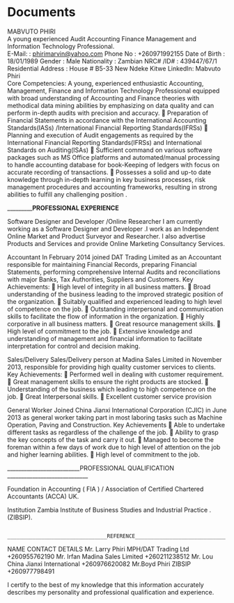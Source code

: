 # Documents
MABVUTO  PHIRI          
A young experienced Audit Accounting Finance Management and Information Technology Professional.                                        
E-Mail: :  phirimarvin@yahoo.com                                                                                                                                              Phone No :   +260971992155                                                                                                                                     Date of Birth  : 18/01/1989                                                                                                                                                          Gender  :   Male                                                                                                                                                                     Nationality  :  Zambian                                                                                                                                                                           NRC# /ID#  :  439447/67/1                                                                                                                                                Residential  Address  : House # B5-33 New Ndeke Kitwe                                                       LinkedIn: Mabvuto Phiri                                                                                                                                             
Core Competencies:
A young, experienced enthusiastic Accounting, Management, Finance and Information Technology Professional equipped with broad understanding of Accounting and Finance theories with methodical data mining abilities by emphasizing on data quality and can perform in-depth audits with precision and accuracy.
	Preparation of Financial Statements in accordance with the International Accounting Standards(IASs) /International Financial Reporting Standards(IFRSs) 
	Planning and execution of Audit engagements as required by the International Financial Reporting Standards(IFRSs) and International Standards on Auditing(ISAs)
	Sufficient command on various software packages such as MS Office platforms and automated/manual processing to handle accounting database for book-Keeping of ledgers with focus on accurate recording of transactions.
	Possesses a solid and up-to date knowledge through in-depth learning in key business processes, risk management procedures and accounting frameworks, resulting in strong abilities to fulfill any challenging position .   




_____________________________PROFESSIONAL EXPERIENCE____________________                  

Software Designer and Developer /Online Researcher
 I am currently working as a Software Designer and Developer .I work as an Independent Online Market and Product Surveyor and Researcher. I also advertise Products and Services and provide Online Marketing Consultancy Services. 

Accountant
In February 2014 joined DAT   Trading Limited as an Accountant responsible for maintaining Financial Records, preparing Financial Statements, performing comprehensive Internal Audits and reconciliations with major Banks, Tax Authorities, Suppliers and Customers.
Key Achievements:
	High level of integrity in all business matters.
	Broad understanding of the business leading to the improved strategic position of the organization.
	Suitably qualified and experienced leading to high level of competence on the job.
	Outstanding interpersonal and communication skills to facilitate the flow of information in the organization.
	Highly corporative in all business matters.
	Great resource management skills. 
	High level of commitment to the job.
	Extensive knowledge and understanding of management and financial information to facilitate interpretation for control and decision making.






Sales/Delivery
Sales/Delivery person at Madina Sales Limited in November 2013, responsible for providing high quality customer services to clients.
Key Achievements:
	Performed well in dealing with customer requirement.
	Great management skills to ensure the right products are stocked.
	Understanding of the business which leading to high competence on the job.
	Great Interpersonal skills.
	Excellent customer service provision


General Worker
Joined China Jianxi International Corporation (CJIC) in June 2013 as general worker taking part in most laboring tasks such as Machine Operation, Paving and Construction.
Key Achievements
	Able to undertake different tasks as regardless of the challenge of the job.
	Ability to grasp the key concepts of the task and carry it out.
	Managed to become the foreman within a few days of work due to high level of attention on the job and higher learning abilities.
	High level of commitment to the job.               









 __________________________PROFESSIONAL   QUALIFICATION _____________________________                          

Foundation in Accounting ( FIA ) / Association of Certified Chartered Accountants (ACCA) UK.
                                                                                                              



Institution
 Zambia Institute of Business Studies and Industrial Practice . (ZIBSIP).
                                                                       
                                                ________________________________REFERENCE_____________________________

NAME                                               CONTACT   DETAILS
Mr. Larry Phiri                                     MPH/DAT Trading Ltd           +260955762190                                                                                         Mr. Irfan                                                 Madina Sales Limited              +260211238512                                                                                                  Mr. Lou                                                   China Jianxi International      +260976620082                                                                                                                                                                                                                                                                                                                                                                                                                                                                                                                                                                                              Mr.Boyd Phiri                                       ZIBSIP                                          +260977798491           


I certify to the best of my knowledge that this information accurately describes my personality and professional qualification and experience.
